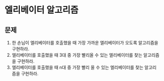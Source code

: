 # 엘리베이터 알고리즘

## 문제
1. 한 손님이 엘리베이터를 호출했을 때 가장 가까운 엘리베이터가 오도록 알고리즘을 구현하라.
2. 엘리베이터를 호출했을 때 3대 중 가장 빨리올 수 있는 엘리베이터를 찾는 알고리즘을 구현하라. 
3. 엘리베이터를 호출했을 때 n대 중 가장 빨리 올 수 있는 엘리베이터를 찾는 알고리즘을 구현하라.
